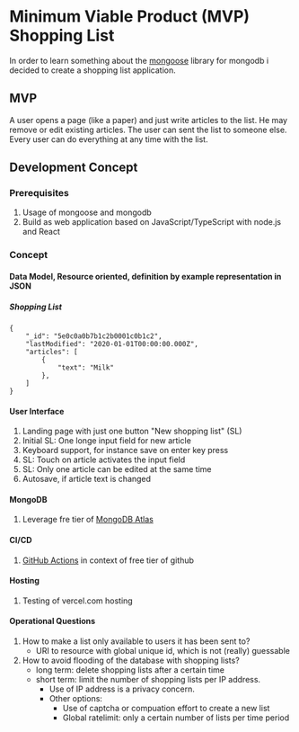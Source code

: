 # Minimum Viable Product (MVP) Shopping List

In order to learn something about the [mongoose](https://mongoosejs.com/) 
library for mongodb i decided to create a shopping list application.

## MVP
A user opens a page (like a paper) and just write articles to the list. 
He may remove or edit existing articles. The user can sent the list to someone else.
Every user can do everything at any time with the list.

## Development Concept
### Prerequisites
1. Usage of mongoose and mongodb
1. Build as web application based on JavaScript/TypeScript with node.js and React

### Concept
#### Data Model, Resource oriented, definition by example representation in JSON
##### Shopping List
```
{
    "_id": "5e0c0a0b7b1c2b0001c0b1c2",
    "lastModified": "2020-01-01T00:00:00.000Z",
    "articles": [
        {
            "text": "Milk"
        },
    ]
}
```

#### User Interface
1. Landing page with just one button "New shopping list" (SL)
1. Initial SL: One longe input field for new article
1. Keyboard support, for instance save on enter key press
1. SL: Touch on article activates the input field
1. SL: Only one article can be edited at the same time
1. Autosave, if article text is changed

#### MongoDB
1. Leverage fre tier of [MongoDB Atlas](https://www.mongodb.com/cloud/atlas)

#### CI/CD
1. [GitHub Actions](https://github.com/features/actions) in context of free tier of github

#### Hosting
1. Testing of vercel.com hosting

#### Operational Questions
1. How to make a list only available to users it has been sent to?
   * URI to resource with global unique id, which is not (really) guessable
1. How to avoid flooding of the database with shopping lists?   
   * long term: delete shopping lists after a certain time
   * short term: limit the number of shopping lists per IP address. 
     * Use of IP address is a privacy concern.
     * Other options: 
       * Use of captcha or compuation effort to create a new list
       * Global ratelimit: only a certain number of lists per time period